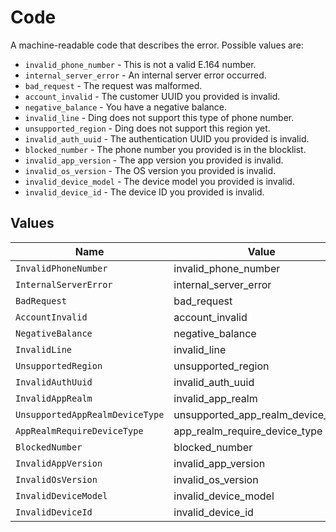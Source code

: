 # Code

A machine-readable code that describes the error. Possible values are:
  * `invalid_phone_number` - This is not a valid E.164 number.
  * `internal_server_error` - An internal server error occurred.
  * `bad_request` - The request was malformed.
  * `account_invalid` - The customer UUID you provided is invalid.
  * `negative_balance` - You have a negative balance.
  * `invalid_line` - Ding does not support this type of phone number.
  * `unsupported_region` - Ding does not support this region yet.
  * `invalid_auth_uuid` - The authentication UUID you provided is invalid.
  * `blocked_number` - The phone number you provided is in the blocklist.
  * `invalid_app_version` - The app version you provided is invalid.
  * `invalid_os_version` - The OS version you provided is invalid.
  * `invalid_device_model` - The device model you provided is invalid.
  * `invalid_device_id` - The device ID you provided is invalid.



## Values

| Name                              | Value                             |
| --------------------------------- | --------------------------------- |
| `InvalidPhoneNumber`              | invalid_phone_number              |
| `InternalServerError`             | internal_server_error             |
| `BadRequest`                      | bad_request                       |
| `AccountInvalid`                  | account_invalid                   |
| `NegativeBalance`                 | negative_balance                  |
| `InvalidLine`                     | invalid_line                      |
| `UnsupportedRegion`               | unsupported_region                |
| `InvalidAuthUuid`                 | invalid_auth_uuid                 |
| `InvalidAppRealm`                 | invalid_app_realm                 |
| `UnsupportedAppRealmDeviceType`   | unsupported_app_realm_device_type |
| `AppRealmRequireDeviceType`       | app_realm_require_device_type     |
| `BlockedNumber`                   | blocked_number                    |
| `InvalidAppVersion`               | invalid_app_version               |
| `InvalidOsVersion`                | invalid_os_version                |
| `InvalidDeviceModel`              | invalid_device_model              |
| `InvalidDeviceId`                 | invalid_device_id                 |